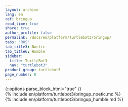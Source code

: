 ```yaml
---
layout: archive
lang: en
ref: bringup
read_time: true
share: true
author_profile: false
permalink: /docs/en/platform/turtlebot3/bringup/
tabs: "ROS"
tab_title3: Noetic
tab_title6: Humble
sidebar:
  title: TurtleBot3
  nav: "turtlebot3"
product_group: turtlebot3
page_number: 8
---
```


<div style="counter-reset: h1 3"></div>
<div style="counter-reset: h2 4"></div>
{::options parse_block_html="true" /}

<!--[dummy Header 1]>
  <h1 id="dummy">Quick Start Guide</h1>
  <h2 id="dummy">Bring Up</h2>
  <p class="dummy_content">Wake up your TurtleBot3 using the Bringup package</p>
<![end dummy Header 1]-->

<!-- <section data-id="{{ page.tab_title1 }}" class="tab_contents">
{% include en/platform/turtlebot3/bringup_kinetic.md %}
</section> -->

<!-- <section data-id="{{ page.tab_title2 }}" class="tab_contents">
{% include en/platform/turtlebot3/bringup_melodic.md %}
</section> -->

<section data-id="{{ page.tab_title3 }}" class="tab_contents">
{% include en/platform/turtlebot3/bringup_noetic.md %}
</section>

<!-- <section data-id="{{ page.tab_title4 }}" class="tab_contents">
{% include en/platform/turtlebot3/bringup_dashing.md %}
</section> -->

<!-- <section data-id="{{ page.tab_title5 }}" class="tab_contents">
{% include en/platform/turtlebot3/bringup_foxy.md %}
</section> -->

<section data-id="{{ page.tab_title6 }}" class="tab_contents">
{% include en/platform/turtlebot3/bringup_humble.md %}
</section>

<!-- <section data-id="{{ page.tab_title7 }}" class="tab_contents">
{% include en/platform/turtlebot3/bringup_windows.md %}
</section> -->
